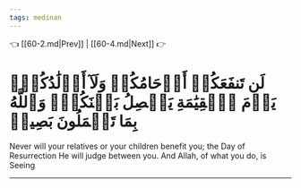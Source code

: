 ```yaml
---
tags: medinan
---
```


👈 [[60-2.md|Prev]] | [[60-4.md|Next]] 👉

# لَن تَنفَعَكُمۡ أَرۡحَامُكُمۡ وَلَآ أَوۡلَٰدُكُمۡۚ يَوۡمَ ٱلۡقِيَٰمَةِ يَفۡصِلُ بَيۡنَكُمۡۚ وَٱللَّهُ بِمَا تَعۡمَلُونَ بَصِيرٞ

Never will your relatives or your children benefit you; the Day of Resurrection He will judge between you. And Allah, of what you do, is Seeing

---

